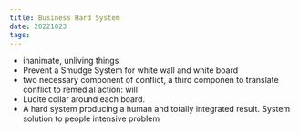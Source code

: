```yaml
---
title: Business Hard System
date: 20221023
tags:
---
```


- inanimate, unliving things
- Prevent a Smudge System for white wall and white board
- two necessary component of conflict, a third componen to translate conflict to remedial action: will
- Lucite collar around each board.
- A hard system producing a human and totally integrated result. System solution to people intensive problem
